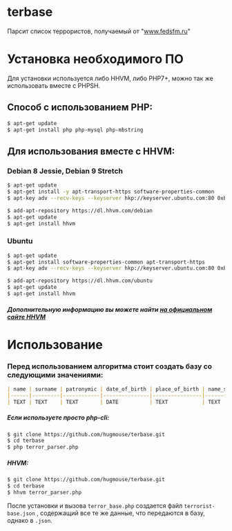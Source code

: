 

# terbase
Парсит список террористов, получаемый от "www.fedsfm.ru"

# Установка необходимого ПО
Для установки используется либо HHVM, либо PHP7+, можно так же использовать вместе с PHPSH.

## Способ с использованием PHP:
```sh
$ apt-get update
$ apt-get install php php-mysql php-mbstring
```

## Для использования вместе с HHVM:

### Debian 8 Jessie, Debian 9 Stretch
```sh
$ apt-get update
$ apt-get install -y apt-transport-https software-properties-common
$ apt-key adv --recv-keys --keyserver hkp://keyserver.ubuntu.com:80 0xB4112585D386EB94

$ add-apt-repository https://dl.hhvm.com/debian
$ apt-get update
$ apt-get install hhvm
```

### Ubuntu
```sh
$ apt-get update
$ apt-get install software-properties-common apt-transport-https
$ apt-key adv --recv-keys --keyserver hkp://keyserver.ubuntu.com:80 0xB4112585D386EB94

$ add-apt-repository https://dl.hhvm.com/ubuntu
$ apt-get update
$ apt-get install hhvm
```
##### Дополнительную информацию вы можете найти [на официальном сайте HHVM](https://docs.hhvm.com/hhvm/installation/linux)

# Использование
### Перед использованием алгоритма стоит создать базу со следующими значениями:
```markdown
| name | surname | patronymic | date_of_birth | place_of_birth | name_second | surname_second | patronymic_second | ID      |
|------|---------|------------|---------------|----------------|-------------|----------------|-------------------|---------|
| TEXT | TEXT    | TEXT       | DATE          | TEXT           | TEXT        | TEXT           | TEXT              | INT(16) |
```

##### Если используете просто php-cli:
```sh
$ git clone https://github.com/hugmouse/terbase.git
$ cd terbase
$ php terror_parser.php
```

##### HHVM:
```sh
$ git clone https://github.com/hugmouse/terbase.git
$ cd terbase
$ hhvm terror_parser.php
```

После установки и вызова `terror_base.php` создается файл `terrorist-base.json` , содержащий все те же данные, что передаются в базу, однако в `.json`.

